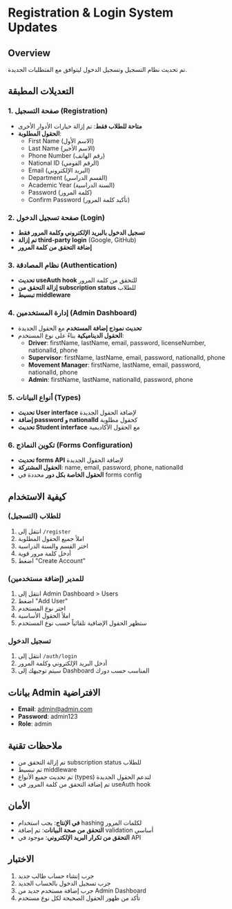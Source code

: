 # Registration & Login System Updates

## Overview
تم تحديث نظام التسجيل وتسجيل الدخول ليتوافق مع المتطلبات الجديدة.

## التعديلات المطبقة

### 1. صفحة التسجيل (Registration)
- **متاحة للطلاب فقط**: تم إزالة خيارات الأدوار الأخرى
- **الحقول المطلوبة**:
  - First Name (الاسم الأول)
  - Last Name (الاسم الأخير)
  - Phone Number (رقم الهاتف)
  - National ID (الرقم القومي)
  - Email (البريد الإلكتروني)
  - Department (القسم الدراسي)
  - Academic Year (السنة الدراسية)
  - Password (كلمة المرور)
  - Confirm Password (تأكيد كلمة المرور)

### 2. صفحة تسجيل الدخول (Login)
- **تسجيل الدخول بالبريد الإلكتروني وكلمة المرور فقط**
- **تم إزالة third-party login** (Google, GitHub)
- **إضافة التحقق من كلمة المرور**

### 3. نظام المصادقة (Authentication)
- **تحديث useAuth hook** للتحقق من كلمة المرور
- **إزالة التحقق من subscription status** للطلاب
- **تبسيط middleware**

### 4. إدارة المستخدمين (Admin Dashboard)
- **تحديث نموذج إضافة المستخدم** مع الحقول الجديدة
- **الحقول الديناميكية** بناءً على نوع المستخدم:
  - **Driver**: firstName, lastName, email, password, licenseNumber, nationalId, phone
  - **Supervisor**: firstName, lastName, email, password, nationalId, phone
  - **Movement Manager**: firstName, lastName, email, password, nationalId, phone
  - **Admin**: firstName, lastName, nationalId, password, phone

### 5. أنواع البيانات (Types)
- **تحديث User interface** لإضافة الحقول الجديدة
- **إضافة password و nationalId** كحقول مطلوبة
- **تحديث Student interface** مع الحقول الأكاديمية

### 6. تكوين النماذج (Forms Configuration)
- **تحديث forms API** لإضافة الحقول الجديدة
- **الحقول المشتركة**: name, email, password, phone, nationalId
- **الحقول الخاصة بكل دور** محددة في forms config

## كيفية الاستخدام

### للطلاب (التسجيل)
1. انتقل إلى `/register`
2. املأ جميع الحقول المطلوبة
3. اختر القسم والسنة الدراسية
4. أدخل كلمة مرور قوية
5. اضغط "Create Account"

### للمدير (إضافة مستخدمين)
1. انتقل إلى Admin Dashboard > Users
2. اضغط "Add User"
3. اختر نوع المستخدم
4. املأ الحقول الأساسية
5. ستظهر الحقول الإضافية تلقائياً حسب نوع المستخدم

### تسجيل الدخول
1. انتقل إلى `/auth/login`
2. أدخل البريد الإلكتروني وكلمة المرور
3. سيتم توجيهك إلى Dashboard المناسب حسب دورك

## بيانات Admin الافتراضية
- **Email**: admin@admin.com
- **Password**: admin123
- **Role**: admin

## ملاحظات تقنية
- تم إزالة التحقق من subscription status للطلاب
- تم تبسيط middleware
- تم تحديث جميع الأنواع (types) لتدعم الحقول الجديدة
- تم إضافة التحقق من كلمة المرور في useAuth hook

## الأمان
- **في الإنتاج**: يجب استخدام hashing لكلمات المرور
- **التحقق من صحة البيانات**: تم إضافة validation أساسي
- **التحقق من تكرار البريد الإلكتروني**: موجود في API

## الاختبار
1. جرب إنشاء حساب طالب جديد
2. جرب تسجيل الدخول بالحساب الجديد
3. جرب إضافة مستخدم جديد من Admin Dashboard
4. تأكد من ظهور الحقول الصحيحة لكل نوع مستخدم
